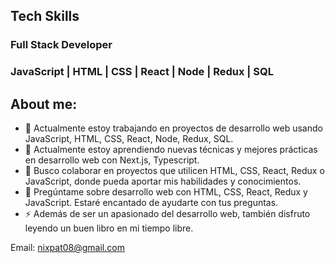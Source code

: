 ## Tech Skills
### Full Stack Developer 
### JavaScript | HTML | CSS | React | Node | Redux | SQL

## About me:


- 🔭 Actualmente estoy trabajando en proyectos de desarrollo web usando JavaScript, HTML, CSS, React, Node, Redux, SQL.
- 🌱 Actualmente estoy aprendiendo nuevas técnicas y mejores prácticas en desarrollo web con Next.js, Typescript.
- 👯 Busco colaborar en proyectos que utilicen HTML, CSS, React, Redux o JavaScript, donde pueda aportar mis habilidades y conocimientos.
- 💬 Pregúntame sobre desarrollo web con HTML, CSS, React, Redux y JavaScript. Estaré encantado de ayudarte con tus preguntas.
- ⚡ Además de ser un apasionado del desarrollo web, también disfruto leyendo un buen libro en mi tiempo libre.

Email: nixpat08@gmail.com
